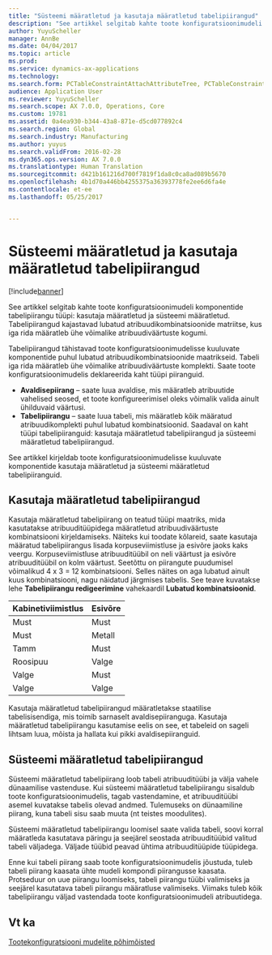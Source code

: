 ```yaml
---
title: "Süsteemi määratletud ja kasutaja määratletud tabelipiirangud"
description: "See artikkel selgitab kahte toote konfiguratsioonimudeli komponentide tabelipiirangu tüüpi: kasutaja määratletud ja süsteemi määratletud. Tabelipiirangud kajastavad lubatud atribuudikombinatsioonide matriitse, kus iga rida määratleb ühe võimalike atribuudiväärtuste kogumi."
author: YuyuScheller
manager: AnnBe
ms.date: 04/04/2017
ms.topic: article
ms.prod: 
ms.service: dynamics-ax-applications
ms.technology: 
ms.search.form: PCTableConstraintAttachAttributeTree, PCTableConstraintColumnSystem, PCTableConstraintContentUserDef, PCTableConstraintDefinition, PCTableConstraintWizard
audience: Application User
ms.reviewer: YuyuScheller
ms.search.scope: AX 7.0.0, Operations, Core
ms.custom: 19781
ms.assetid: 0a4ea930-b344-43a8-871e-d5cd077892c4
ms.search.region: Global
ms.search.industry: Manufacturing
ms.author: yuyus
ms.search.validFrom: 2016-02-28
ms.dyn365.ops.version: AX 7.0.0
ms.translationtype: Human Translation
ms.sourcegitcommit: d421b161216d700f7819f1da8c0ca8ad089b5670
ms.openlocfilehash: 4b1d70a446bb4255375a36393778fe2ee6d6fa4e
ms.contentlocale: et-ee
ms.lasthandoff: 05/25/2017


---
```


# <a name="system-defined-and-user-defined-table-constraints"></a>Süsteemi määratletud ja kasutaja määratletud tabelipiirangud

[!include[banner](../includes/banner.md)]


See artikkel selgitab kahte toote konfiguratsioonimudeli komponentide tabelipiirangu tüüpi: kasutaja määratletud ja süsteemi määratletud. Tabelipiirangud kajastavad lubatud atribuudikombinatsioonide matriitse, kus iga rida määratleb ühe võimalike atribuudiväärtuste kogumi.

Tabelipiirangud tähistavad toote konfiguratsioonimudelisse kuuluvate komponentide puhul lubatud atribuudikombinatsioonide maatrikseid. Tabeli iga rida määratleb ühe võimalike atribuudiväärtuste komplekti. Saate toote konfiguratsioonimudelis deklareerida kaht tüüpi piiranguid.

-   **Avaldisepiirang** – saate luua avaldise, mis määratleb atribuutide vahelised seosed, et toote konfigureerimisel oleks võimalik valida ainult ühilduvaid väärtusi.
-   **Tabelipiirangu** – saate luua tabeli, mis määratleb kõik määratud atribuudikomplekti puhul lubatud kombinatsioonid. Saadaval on kaht tüüpi tabelipiiranguid: kasutaja määratletud tabelipiirangud ja süsteemi määratletud tabelipiirangud.

See artikkel kirjeldab toote konfiguratsioonimudelisse kuuluvate komponentide kasutaja määratletud ja süsteemi määratletud tabelipiiranguid.

## <a name="user-defined-table-constraints"></a>Kasutaja määratletud tabelipiirangud
Kasutaja määratletud tabelipiirang on teatud tüüpi maatriks, mida kasutatakse atribuuditüüpidega määratletud atribuudiväärtuste kombinatsiooni kirjeldamiseks. Näiteks kui toodate kõlareid, saate kasutaja määratud tabelipiirangus lisada korpuseviimistluse ja esivõre jaoks kaks veergu. Korpuseviimistluse atribuuditüübil on neli väärtust ja esivõre atribuuditüübil on kolm väärtust. Seetõttu on piirangute puudumisel võimalikud 4 x 3 = 12 kombinatsiooni. Selles näites on aga lubatud ainult kuus kombinatsiooni, nagu näidatud järgmises tabelis. See teave kuvatakse lehe **Tabelipiirangu redigeerimine** vahekaardil **Lubatud kombinatsioonid**.

| Kabinetiviimistlus | Esivõre |
|----------------|-------------|
| Must          | Must       |
| Must          | Metall       |
| Tamm            | Must       |
| Roosipuu       | Valge       |
| Valge          | Must       |
| Valge          | Valge       |

Kasutaja määratletud tabelipiirangud määratletakse staatilise tabelisisendiga, mis toimib sarnaselt avaldisepiiranguga. Kasutaja määratletud tabelipiirangu kasutamise eelis on see, et tabeleid on sageli lihtsam luua, mõista ja hallata kui pikki avaldisepiiranguid.

## <a name="system-defined-table-constraints"></a>Süsteemi määratletud tabelipiirangud
Süsteemi määratletud tabelipiirang loob tabeli atribuuditüübi ja välja vahele dünaamilise vastenduse. Kui süsteemi määratletud tabelipiirangu sisaldub toote konfiguratsioonimudelis, tagab vastendamine, et atribuuditüübi asemel kuvatakse tabelis olevad andmed. Tulemuseks on dünaamiline piirang, kuna tabeli sisu saab muuta (nt teistes moodulites).  

Süsteemi määratletud tabelipiirangu loomisel saate valida tabeli, soovi korral määratleda kasutatava päringu ja seejärel seostada atribuuditüübid valitud tabeli väljadega. Väljade tüübid peavad ühtima atribuuditüüpide tüüpidega.  

Enne kui tabeli piirang saab toote konfiguratsioonimudelis jõustuda, tuleb tabeli piirang kaasata ühte mudeli kompondi piirangusse kaasata. Protseduur on uue piirangu loomiseks, tabeli piirangu tüübi valimiseks ja seejärel kasutatava tabeli piirangu määratluse valimiseks. Viimaks tuleb kõik tabelipiirangu väljad vastendada toote konfiguratsioonimudeli atribuutidega.

<a name="see-also"></a>Vt ka
--------

[Tootekonfiguratsiooni mudelite põhimõisted](product-configuration-models.md)




